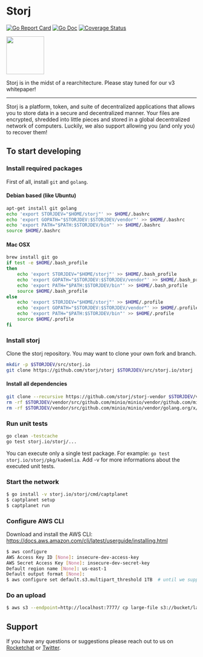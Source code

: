 # Storj

[![Go Report Card](https://goreportcard.com/badge/github.com/storj/storj)](https://goreportcard.com/report/github.com/storj/storj)
[![Go Doc](https://img.shields.io/badge/godoc-reference-blue.svg?style=flat-square)](http://godoc.org/github.com/storj/storj)
[![Coverage Status](https://coveralls.io/repos/github/storj/storj/badge.svg?branch=master)](https://coveralls.io/github/storj/storj?branch=master)

<img src="https://github.com/Storj/storj/blob/wip/logo/logo.png" width="100">

Storj is in the midst of a rearchitecture. Please stay tuned for our v3 whitepaper!

----

Storj is a platform, token, and suite of decentralized applications that allows you to store data in a secure and decentralized manner. Your files are encrypted, shredded into little pieces and stored in a global decentralized network of computers. Luckily, we also support allowing you (and only you) to recover them!

## To start developing

### Install required packages

First of all, install `git` and `golang`.

#### Debian based (like Ubuntu)

```bash
apt-get install git golang
echo 'export STORJDEV="$HOME/storj"' >> $HOME/.bashrc
echo 'export GOPATH="$STORJDEV:$STORJDEV/vendor"' >> $HOME/.bashrc
echo 'export PATH="$PATH:$STORJDEV/bin"' >> $HOME/.bashrc
source $HOME/.bashrc
```

#### Mac OSX

```bash
brew install git go
if test -e $HOME/.bash_profile
then
	echo 'export STORJDEV="$HOME/storj"' >> $HOME/.bash_profile
	echo 'export GOPATH="$STORJDEV:$STORJDEV/vendor"' >> $HOME/.bash_profile
	echo 'export PATH="$PATH:$STORJDEV/bin"' >> $HOME/.bash_profile
	source $HOME/.bash_profile
else
	echo 'export STORJDEV="$HOME/storj"' >> $HOME/.profile
	echo 'export GOPATH="$STORJDEV:$STORJDEV/vendor"' >> $HOME/.profile
	echo 'export PATH="$PATH:$STORJDEV/bin"' >> $HOME/.profile
	source $HOME/.profile
fi
```

### Install storj

Clone the storj repository. You may want to clone your own fork and branch.

```bash
mkdir -p $STORJDEV/src/storj.io
git clone https://github.com/storj/storj $STORJDEV/src/storj.io/storj
```

#### Install all dependencies

```bash
git clone --recursive https://github.com/storj/storj-vendor $STORJDEV/vendor
rm -rf $STORJDEV/vendor/src/github.com/minio/minio/vendor/github.com/minio/cli
rm -rf $STORJDEV/vendor/src/github.com/minio/minio/vendor/golang.org/x/net
```

### Run unit tests

```bash
go clean -testcache
go test storj.io/storj/...
```

You can execute only a single test package. For example: `go test storj.io/storj/pkg/kademlia`. Add -v for more informations about the executed unit tests.

### Start the network

```bash
$ go install -v storj.io/storj/cmd/captplanet
$ captplanet setup
$ captplanet run
```

### Configure AWS CLI

Download and install the AWS CLI: https://docs.aws.amazon.com/cli/latest/userguide/installing.html

```bash
$ aws configure
AWS Access Key ID [None]: insecure-dev-access-key
AWS Secret Access Key [None]: insecure-dev-secret-key
Default region name [None]: us-east-1
Default output format [None]: 
$ aws configure set default.s3.multipart_threshold 1TB  # until we support multipart
```

### Do an upload

```bash
$ aws s3 --endpoint=http://localhost:7777/ cp large-file s3://bucket/large-file
```

## Support

If you have any questions or suggestions please reach out to us on [Rocketchat](https://community.storj.io/) or [Twitter](https://twitter.com/storjproject).
